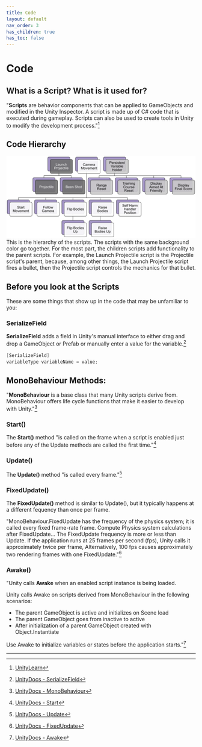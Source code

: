 ```yaml
---
title: Code
layout: default
nav_order: 3
has_children: true
has_toc: false
---
```

# Code
## What is a Script? What is it used for?
"**Scripts** are behavior components that can be applied to GameObjects and modified in the Unity Inspector. A script is made up of C# code that is executed during gameplay. Scripts can also be used to create tools in Unity to modify the development process."[^1]

## Code Hierarchy
![](./CodeHierarchy.png)
This is the hierarchy of the scripts. The scripts with the same background color go together. For the most part, the children scripts add functionality to the parent scripts. For example, the Launch Projectile script is the Projectile script's parent, because, among other things, the Launch Projectile script fires a bullet, then the Projectile script controls the mechanics for that bullet.

## Before you look at the Scripts
These are some things that show up in the code that may be unfamiliar to you:

### SerializeField
**SerializeField** adds a field in Unity's manual interface to either drag and drop a GameObject or Prefab or manually enter a value for the variable.[^2]
```csharp
[SerializeField]
variableType variableName = value;
```

## MonoBehaviour Methods:
"**MonoBehaviour** is a base class that many Unity scripts derive from. MonoBehaviour offers life cycle functions that make it easier to develop with Unity."[^3]

### Start()
The **Start()** method "is called on the frame when a script is enabled just before any of the Update methods are called the first time."[^4]

### Update()
The **Update()** method "is called every frame."[^5]

### FixedUpdate()
The **FixedUpdate()** method is similar to Update(), but it typically happens at a different fequency than once per frame. 

"MonoBehaviour.FixedUpdate has the frequency of the physics system; it is called every fixed frame-rate frame. Compute Physics system calculations after FixedUpdate... The FixedUpdate frequency is more or less than Update. If the application runs at 25 frames per second (fps), Unity calls it approximately twice per frame, Alternatively, 100 fps causes approximately two rendering frames with one FixedUpdate."[^6]

### Awake()
"Unity calls **Awake** when an enabled script instance is being loaded.

Unity calls Awake on scripts derived from MonoBehaviour in the following scenarios:
* The parent GameObject is active and initializes on Scene load
* The parent GameObject goes from inactive to active
* After initialization of a parent GameObject created with Object.Instantiate

Use Awake to initialize variables or states before the application starts."[^7]

----

[^1]: [UnityLearn](https://learn.unity.com/tutorial/working-with-scripts#)
[^2]: [UnityDocs - SerializeField](https://docs.unity3d.com/ScriptReference/SerializeField.html)
[^3]: [UnityDocs - MonoBehaviour](https://docs.unity3d.com/ScriptReference/MonoBehaviour.html)
[^4]: [UnityDocs - Start](https://docs.unity3d.com/ScriptReference/MonoBehaviour.Start.html)
[^5]: [UnityDocs - Update](https://docs.unity3d.com/ScriptReference/MonoBehaviour.Update.html)
[^6]: [UnityDocs - FixedUpdate](https://docs.unity3d.com/ScriptReference/MonoBehaviour.FixedUpdate.html)
[^7]: [UnityDocs - Awake](https://docs.unity3d.com/ScriptReference/MonoBehaviour.Awake.html)